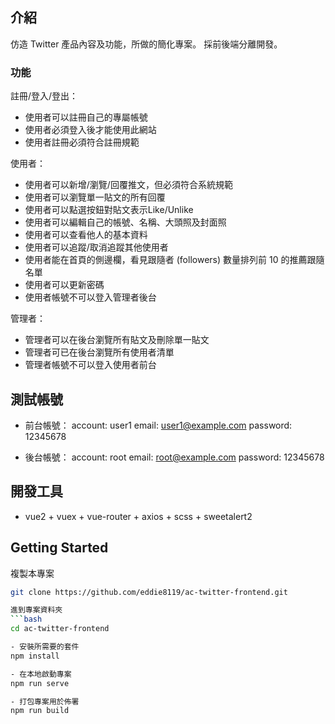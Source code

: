 ## 介紹
仿造 Twitter 產品內容及功能，所做的簡化專案。 採前後端分離開發。
### 功能

註冊/登入/登出：

- 使用者可以註冊自己的專屬帳號
- 使用者必須登入後才能使用此網站
- 使用者註冊必須符合註冊規範

使用者：

- 使用者可以新增/瀏覽/回覆推文，但必須符合系統規範
- 使用者可以瀏覽單一貼文的所有回覆
- 使用者可以點選按鈕對貼文表示Like/Unlike
- 使用者可以編輯自己的帳號、名稱、大頭照及封面照
- 使用者可以查看他人的基本資料
- 使用者可以追蹤/取消追蹤其他使用者
- 使用者能在首頁的側邊欄，看見跟隨者 (followers) 數量排列前 10 的推薦跟隨名單
- 使用者可以更新密碼
- 使用者帳號不可以登入管理者後台

管理者：

- 管理者可以在後台瀏覽所有貼文及刪除單一貼文
- 管理者可已在後台瀏覽所有使用者清單
- 管理者帳號不可以登入使用者前台


## 測試帳號
- 前台帳號：
account: user1
email: user1@example.com
password: 12345678

- 後台帳號：
account: root
email: root@example.com
password: 12345678



## 開發工具
- vue2 + vuex + vue-router + axios + scss + sweetalert2



## Getting Started
複製本專案
```bash
git clone https://github.com/eddie8119/ac-twitter-frontend.git

進到專案資料夾
```bash
cd ac-twitter-frontend

- 安裝所需要的套件
npm install

- 在本地啟動專案
npm run serve   

- 打包專案用於佈署
npm run build

